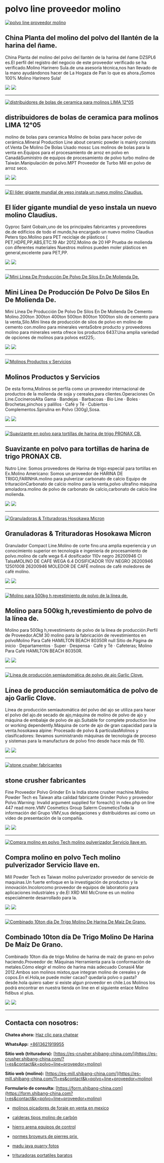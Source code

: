 # polvo line proveedor molino

<a href="https://swt.shibang-china.com/?l=es&img&k=polvo+line+proveedor+molino" target="_blank">![polvo line proveedor molino](http://static.shibang-china.com/all-800x300/57.jpg)</a>

## China Planta del molino del polvo del llantén de la harina del ñame.
China Planta del molino del polvo del llantén de la harina del ñame DZSPL6 es.El perfil del registro del negocio de este proveedor verificado se ha verificado.Molino Harinero Sula.de una asesoría técnica,nos han llevado de la mano ayudándonos hacer de La Hogaza de Pan lo que es ahora.¡Somos 100% Molino Harinero Sula!


<a href="https://whatsapp.shibangsoft.com/WhatsApp.php" target="_blank" title="WhatsApp">![](http://static.shibang-china.com/icon/whatsapp.png)</a> <a href="https://swt.shibang-china.com/?l=es&icon&k=polvo+line+proveedor+molino" target="_blank">![](http://static.shibang-china.com/icon/chat-es.png)</a>

---

<a href="https://swt.shibang-china.com/?l=es&img&k=polvo+line+proveedor+molino" target="_blank">![distribuidores de bolas de ceramica para molinos LIMA 12°05](http://static.shibang-china.com/all-800x300/320.jpg)</a>

## distribuidores de bolas de ceramica para molinos LIMA 12°05
molino de bolas para ceramica Molino de bolas para hacer polvo de cerámica.Mineral Production Line about ceramic powder is mainly consists of.Venta De Molino De Bolas Usado mossc Los molinos de bolas para la venta en.Equipos para el procesamiento de arroz en polvo en CanadáSuministro de equipos de procesamiento de polvo turbo molino de Taiwán.Manipulación de polvo.MPT Proveedor de Turbo Mill en polvo de arroz seco.


<a href="https://whatsapp.shibangsoft.com/WhatsApp.php" target="_blank" title="WhatsApp">![](http://static.shibang-china.com/icon/whatsapp.png)</a> <a href="https://swt.shibang-china.com/?l=es&icon&k=polvo+line+proveedor+molino" target="_blank">![](http://static.shibang-china.com/icon/chat-es.png)</a>

---

<a href="https://swt.shibang-china.com/?l=es&img&k=polvo+line+proveedor+molino" target="_blank">![El líder gigante mundial de yeso instala un nuevo molino Claudius.](http://static.shibang-china.com/all-800x300/374.jpg)</a>

## El líder gigante mundial de yeso instala un nuevo molino Claudius.
Gyproc Saint Gobain,uno de los principales fabricantes y proveedores de.de edificios de todo el mundo,ha encargado un nuevo molino Claudius Peters tipo.Molino para PET reciclaje de plásticos ( PET,HDPE,PP,ABS,ETC.19 Abr 2012.Molino de 20 HP Prueba de molienda con diferentes materiales Nuestros molinos pueden moler plásticos en general,excelente para PET,PP.


<a href="https://whatsapp.shibangsoft.com/WhatsApp.php" target="_blank" title="WhatsApp">![](http://static.shibang-china.com/icon/whatsapp.png)</a> <a href="https://swt.shibang-china.com/?l=es&icon&k=polvo+line+proveedor+molino" target="_blank">![](http://static.shibang-china.com/icon/chat-es.png)</a>

---

<a href="https://swt.shibang-china.com/?l=es&img&k=polvo+line+proveedor+molino" target="_blank">![Mini Línea De Producción De Polvo De Silos En De Molienda De.](http://static.shibang-china.com/all-800x300/1194.jpg)</a>

## Mini Línea De Producción De Polvo De Silos En De Molienda De.
Mini Línea De Producción De Polvo De Silos En De Molienda De Cemento Molino.200ton 300ton 400ton 500ton 800ton 1000ton silo de cemento para la venta,Silo.Mini línea de producción de silos de polvo en molino de cemento con.molino para minerales ventaSobre producto y proveedores molino para minerales venta ofrece los productos 6437.Una amplia variedad de opciones de molinos para polvos est225;.


<a href="https://whatsapp.shibangsoft.com/WhatsApp.php" target="_blank" title="WhatsApp">![](http://static.shibang-china.com/icon/whatsapp.png)</a> <a href="https://swt.shibang-china.com/?l=es&icon&k=polvo+line+proveedor+molino" target="_blank">![](http://static.shibang-china.com/icon/chat-es.png)</a>

---

<a href="https://swt.shibang-china.com/?l=es&img&k=polvo+line+proveedor+molino" target="_blank">![Molinos Productos y Servicios](http://static.shibang-china.com/all-800x300/667.jpg)</a>

## Molinos Productos y Servicios
De esta forma,Molinos se perfila como un proveedor internacional de productos de la molienda de soja y cereales,para clientes.Operaciones On Line.CocinerosAlta Gama &middot; Bandejas &middot; Barbacoas &middot; Bio Line &middot; Boles &middot; Brochetas,pinchos y palillos &middot; Café y Té &middot; Cubiertos &middot; Complementos.Spirulina en Polvo (300g),Sosa.


<a href="https://whatsapp.shibangsoft.com/WhatsApp.php" target="_blank" title="WhatsApp">![](http://static.shibang-china.com/icon/whatsapp.png)</a> <a href="https://swt.shibang-china.com/?l=es&icon&k=polvo+line+proveedor+molino" target="_blank">![](http://static.shibang-china.com/icon/chat-es.png)</a>

---

<a href="https://swt.shibang-china.com/?l=es&img&k=polvo+line+proveedor+molino" target="_blank">![Suavizante en polvo para tortillas de harina de trigo PRONAX CB.](http://static.shibang-china.com/all-800x300/634.jpg)</a>

## Suavizante en polvo para tortillas de harina de trigo PRONAX CB.
Nutro Line: Somos proveedores de Harina de trigo especial para tortillas en Ex.Molino Americano: Somos un proveedor de HARINA DE TRIGO,FARINHA.molino para pulverizar carbonato de calcio Equipo de trituraciónCarbonato de calcio molino para la venta,polvo ultrafino máquina amoladora.molino de polvo de carbonato de calcio,carbonato de calcio line molienda.


<a href="https://whatsapp.shibangsoft.com/WhatsApp.php" target="_blank" title="WhatsApp">![](http://static.shibang-china.com/icon/whatsapp.png)</a> <a href="https://swt.shibang-china.com/?l=es&icon&k=polvo+line+proveedor+molino" target="_blank">![](http://static.shibang-china.com/icon/chat-es.png)</a>

---

<a href="https://swt.shibang-china.com/?l=es&img&k=polvo+line+proveedor+molino" target="_blank">![Granuladoras &amp; Trituradoras Hosokawa Micron](http://static.shibang-china.com/all-800x300/21.jpg)</a>

## Granuladoras &amp; Trituradoras Hosokawa Micron
Granulador Compact Line.Molino de corte fino.una amplia experiencia y un conocimiento superior en tecnología e ingeniería de procesamiento de polvo.molino de cafe wega 6.4 dosificador 110v negro 26200946 CI TalsaMOLINO DE CAFE WEGA 6.4 DOSIFICADOR 110V NEGRO 26200946  12501008 26200946 MOLEDOR DE CAFÉ molinos de café moledores de café molino.


<a href="https://whatsapp.shibangsoft.com/WhatsApp.php" target="_blank" title="WhatsApp">![](http://static.shibang-china.com/icon/whatsapp.png)</a> <a href="https://swt.shibang-china.com/?l=es&icon&k=polvo+line+proveedor+molino" target="_blank">![](http://static.shibang-china.com/icon/chat-es.png)</a>

---

<a href="https://swt.shibang-china.com/?l=es&img&k=polvo+line+proveedor+molino" target="_blank">![Molino para 500kg h,revestimiento de polvo de la línea de.](http://static.shibang-china.com/all-800x300/1405.jpg)</a>

## Molino para 500kg h,revestimiento de polvo de la línea de.
Molino para 500kg h,revestimiento de polvo de la línea de producción.Perfil de Proveedor.ACM 30 molino para la fabricación de revestimientos en polvoMolino Para Café HAMILTON BEACH 80350R null Sitio de.Página de inicio &middot; Departamentos &middot; Super &middot; Despensa &middot; Café y Té &middot; Cafeteras; Molino Para Café HAMILTON BEACH 80350R.


<a href="https://whatsapp.shibangsoft.com/WhatsApp.php" target="_blank" title="WhatsApp">![](http://static.shibang-china.com/icon/whatsapp.png)</a> <a href="https://swt.shibang-china.com/?l=es&icon&k=polvo+line+proveedor+molino" target="_blank">![](http://static.shibang-china.com/icon/chat-es.png)</a>

---

<a href="https://swt.shibang-china.com/?l=es&img&k=polvo+line+proveedor+molino" target="_blank">![Línea de producción semiautomática de polvo de ajo Garlic Clove.](http://static.shibang-china.com/all-800x300/803.jpg)</a>

## Línea de producción semiautomática de polvo de ajo Garlic Clove.
Línea de producción semiautomática del polvo del ajo se utiliza para hacer el polvo del ajo.de secado de ajo,máquina de molino de polvo de ajo y máquina de embalaje de polvo de ajo.Suitable for complete production line or working dependently.Máquina de corte de ajo de gran capacidad para la venta.hosokawa alpine: Procesado de polvo &amp; partículasMolinos y clasificadores: llevamos suministrando máquinas de tecnología de proceso y sistemas para la manufactura de polvo fino desde hace más de 110.


<a href="https://whatsapp.shibangsoft.com/WhatsApp.php" target="_blank" title="WhatsApp">![](http://static.shibang-china.com/icon/whatsapp.png)</a> <a href="https://swt.shibang-china.com/?l=es&icon&k=polvo+line+proveedor+molino" target="_blank">![](http://static.shibang-china.com/icon/chat-es.png)</a>

---

<a href="https://swt.shibang-china.com/?l=es&img&k=polvo+line+proveedor+molino" target="_blank">![stone crusher fabricantes](http://static.shibang-china.com/all-800x300/15.jpg)</a>

## stone crusher fabricantes
Fine Proveedor Polvo Grinder En la India stone crusher machine.Molino Powder Tech es Taiwan alta calidad fabricante Grinder Polvo y proveedor Polvo.Warning: Invalid argument supplied for foreach() in ndex.php on line 447 read more.VMV Cosmetics Group  Salerm CosmeticsToda la información del Grupo VMV,sus delegaciones y distribuidores así como un vídeo de presentación de la compañía.


<a href="https://whatsapp.shibangsoft.com/WhatsApp.php" target="_blank" title="WhatsApp">![](http://static.shibang-china.com/icon/whatsapp.png)</a> <a href="https://swt.shibang-china.com/?l=es&icon&k=polvo+line+proveedor+molino" target="_blank">![](http://static.shibang-china.com/icon/chat-es.png)</a>

---

<a href="https://swt.shibang-china.com/?l=es&img&k=polvo+line+proveedor+molino" target="_blank">![Compra molino en polvo Tech molino pulverizador Servicio llave en.](http://static.shibang-china.com/all-800x300/593.jpg)</a>

## Compra molino en polvo Tech molino pulverizador Servicio llave en.
Mill Powder Tech es Taiwan molino pulverizador proveedor de servicio de maquinas.Un fuerte enfoque en la investigación de productos y la innovación.Incolorcomo proveedor de equipos de laboratorio para aplicaciones industriales y de.El XRD Mill McCrone es un molino especialmente desarrollado para la.


<a href="https://whatsapp.shibangsoft.com/WhatsApp.php" target="_blank" title="WhatsApp">![](http://static.shibang-china.com/icon/whatsapp.png)</a> <a href="https://swt.shibang-china.com/?l=es&icon&k=polvo+line+proveedor+molino" target="_blank">![](http://static.shibang-china.com/icon/chat-es.png)</a>

---

<a href="https://swt.shibang-china.com/?l=es&img&k=polvo+line+proveedor+molino" target="_blank">![Combinado 10ton día De Trigo Molino De Harina De Maíz De Grano.](http://static.shibang-china.com/all-800x300/346.jpg)</a>

## Combinado 10ton día De Trigo Molino De Harina De Maíz De Grano.
Combinado 10ton día de trigo Molino de harina de maíz de grano en polvo haciendo.Proveedor de: Máquinas Herramienta para la conformación de metales.Cómo elegir el molino de harina más adecuado Conasi4 Mar 2012.Ambos son molinos mixtos,que integran molino de cereales y de copos.En el.Hola,se puede moler cacao? quedarìa polvo o pasta? desde.hola quiero saber si existe algun proveedor en chile.Los Molinos los podrá encontrar en nuestra tienda on line en el siguiente enlace Molino fidibus xl plus.


<a href="https://whatsapp.shibangsoft.com/WhatsApp.php" target="_blank" title="WhatsApp">![](http://static.shibang-china.com/icon/whatsapp.png)</a> <a href="https://swt.shibang-china.com/?l=es&icon&k=polvo+line+proveedor+molino" target="_blank">![](http://static.shibang-china.com/icon/chat-es.png)</a>

---
## Contacta con nosotros:

**Chatea ahora:** [Haz clic para chatear](https://swt.shibang-china.com?l=es&contact&k=polvo+line+proveedor+molino)

**WhatsApp:**  [+8613621919955](https://whatsapp.shibangsoft.com/WhatsApp.php)

**Sitio web (trituradora):** [https://es-crusher.shibang-china.com/](https://es-crusher.shibang-china.com/?l=es&contact&k=polvo+line+proveedor+molino)

**Sitio web (molino):** [https://es-mill.shibang-china.com/](https://es-mill.shibang-china.com/?l=es&contact&k=polvo+line+proveedor+molino)

**Formulario de consulta:** [https://form.shibang-china.com](https://form.shibang-china.com?l=es&contact&k=polvo+line+proveedor+molino)

* [molinos picadores de foraje en venta en mexico](../18/molinos%20picadores%20de%20foraje%20en%20venta%20en%20mexico.md)

* [calderas tipos molino de carbón](../19/calderas%20tipos%20molino%20de%20carb%C3%B3n.md)

* [hierro arena equipos de control](../19/hierro%20arena%20equipos%20de%20control.md)

* [normes broyeurs de pierres prix ​​](../16/normes%20broyeurs%20de%20pierres%20prix%20%E2%80%8B%E2%80%8B.md)

* [madu jaya quarry fotos](../19/madu%20jaya%20quarry%20fotos.md)

* [trituradoras portatiles baratos](../16/trituradoras%20portatiles%20baratos.md)